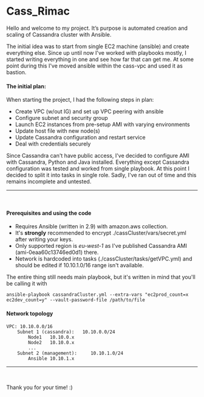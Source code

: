  # Cass_Rimac
 Hello and welcome to my project. It’s purpose is automated creation and scaling of Cassandra cluster with Ansible.

 The initial idea was to start from single EC2 machine (ansible) and create everything else. Since up until now I've worked with playbooks mostly, I started writing everything in one and see how far that can get me. At some point during this I've moved ansible within the cass-vpc and used it as bastion.
 
 #### The initial plan:

 When starting the project, I had the following steps in plan:
 - Create VPC (w/out IG) and set up VPC peering with ansible
 - Configure subnet and security group
 - Launch EC2 instances from pre-setup AMI with varying environments
 - Update host file with new node(s)
 - Update Cassandra configuration and restart service
 - Deal with credentials securely
 
 Since Cassandra can't have public access, I've decided to configure AMI with Cassandra, Python and Java installed.
 Everything except Cassandra configuration was tested and worked from single playbook. At this point I decided to split it into tasks in single role. Sadly, I've ran out of time and this remains incomplete and untested.

 ***
 &nbsp;

 #### Prerequisites and using the code
 
 - Requires Ansible (written in 2.9) with amazon.aws collection.
 - It's **strongly** recommended to encrypt ./cassCluster/vars/secret.yml after writing your keys.
 - Only supported region is *eu-west-1* as I've published Cassandra AMI (ami-0eaa60c13746ed0d1) there.
 - Network is hardcoded into tasks (./cassCluster/tasks/getVPC.yml) and should be edited if 10.10.1.0/16 range isn't available.
 
 The entire thing still needs main playbook, but it's written in mind that you'll be calling it with

 `ansible-playbook cassandraCluster.yml --extra-vars "ec2prod_count=x ec2dev_count=y" --vault-password-file /path/to/file`

 #### Network topology
 
    VPC: 10.10.0.0/16
	    Subnet 1 (cassandra):   10.10.0.0/24
            Node1	10.10.0.x
            Node2	10.10.0.x
	    	...
	    Subnet 2 (management):     10.10.1.0/24
	    	Ansible	10.10.1.x

 ***
 &nbsp;

 Thank you for your time! :)
